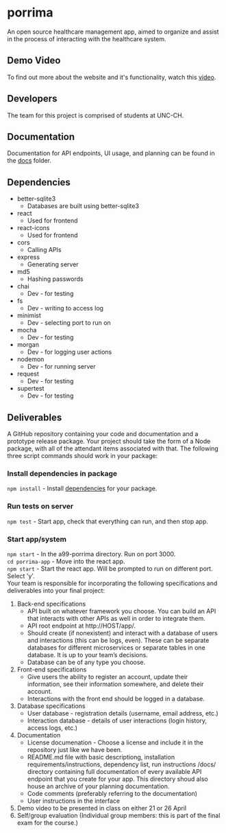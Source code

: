 # porrima

An open source healthcare management app, aimed to organize and assist in the process of interacting with the healthcare system.

## Demo Video

To find out more about the website and it's functionality, watch this [video](https://drive.google.com/file/d/1-y9WJAebOdZtfaxghzpMVZAWbZwOj35I/view?usp=sharing).

## Developers 

The team for this project is comprised of students at UNC-CH.

## Documentation

Documentation for API endpoints, UI usage, and planning can be found in the [docs](https://github.com/comp426-2022-spring/a99-porrima/tree/main/docs) folder.

## Dependencies

* better-sqlite3
    * Databases are built using better-sqlite3
* react
    * Used for frontend
* react-icons
    * Used for frontend
* cors
    * Calling APIs
* express
    * Generating server
* md5
    * Hashing passwords
* chai
    * Dev - for testing
* fs
    * Dev - writing to access log
* minimist
    * Dev - selecting port to run on
* mocha
    * Dev - for testing
* morgan
    * Dev - for logging user actions
* nodemon
    * Dev - for running server
* request
    * Dev - for testing
* supertest
    * Dev - for testing

## Deliverables

A GitHub repository containing your code and documentation and a prototype release package. Your project should take the form of a Node package, with all of the attendant items associated with that. The following three script commands should work in your package:

### Install dependencies in package
`npm install` - Install [dependencies](https://github.com/comp426-2022-spring/a99-porrima#dependencies) for your package.<br />

### Run tests on server
`npm test` - Start app, check that everything can run, and then stop app.<br />

### Start app/system
`npm start` - In the a99-porrima directory. Run on port 3000. <br />
`cd porrima-app` - Move into the react app. <br />
`npm start` - Start the react app. Will be prompted to run on different port. Select 'y'. <br />
Your team is responsible for incorporating the following specifications and deliverables into your final project:

1. Back-end specifications
    * API built on whatever framework you choose. You can build an API that interacts with other APIs as well in order to integrate them.
    * API root endpoint at http://HOST/app/.
    * Should create (if nonexistent) and interact with a database of users and interactions (this can be logs, even). These can be separate databases for different microservices or separate tables in one database. It is up to your team’s decisions.
    * Database can be of any type you choose.
2. Front-end specifications
    * Give users the ability to register an account, update their information, see their information somewhere, and delete their account.
    * Interactions with the front end should be logged in a database.
3. Database specifications
    * User database - registration details (username, email address, etc.)
    * Interaction database - details of user interactions (login history, access logs, etc.)
4. Documentation
    * License documenation - Choose a license and include it in the repository just like we have been.
    * README.md file with basic descriptiong, installation requirements/instructions, dependency list, run instructions
/docs/ directory containing full documentation of every available API endpoint that you create for your app. This directory shoud also house an archive of your planning documentation.
    * Code comments (preferably referring to the documentation)
    * User instructions in the interface
5. Demo video to be presented in class on either 21 or 26 April
6. Self/group evaluation (Individual group members: this is part of the final exam for the course.)
